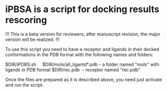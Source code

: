 # iPBSA is a script for docking results rescoring
!!! This is a beta version for reviewers, after manuscript revision, the major version will be realized. !!!


To use this script you need to have a receptor and ligands in their docked conformations in the PDB format with the following names and folders:

$DIR/iPDBS.sh    
$DIR/mols/all_ligantd*.pdb - a folder named "mols" with ligands in PDB format
$DIR/rec.pdb  - receptor named "rec.pdb"  

Once the files are prepared as it is described above, you need just activate and run the script.

